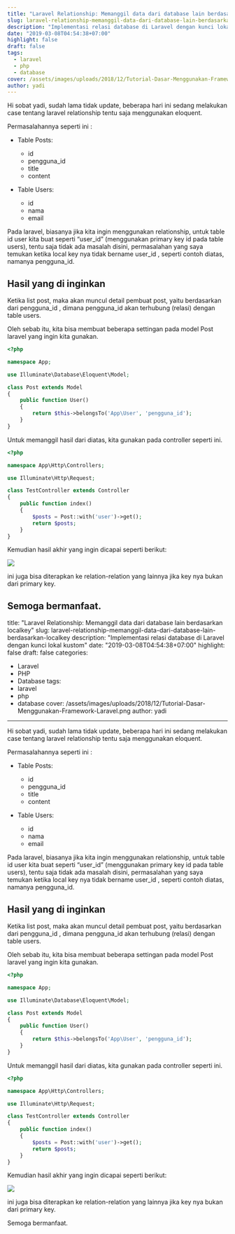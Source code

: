 ```yaml
---
title: "Laravel Relationship: Memanggil data dari database lain berdasarkan localkey"
slug: laravel-relationship-memanggil-data-dari-database-lain-berdasarkan-localkey
description: "Implementasi relasi database di Laravel dengan kunci lokal kustom"
date: "2019-03-08T04:54:38+07:00"
highlight: false
draft: false
tags:
  - laravel
  - php
  - database
cover: /assets/images/uploads/2018/12/Tutorial-Dasar-Menggunakan-Framework-Laravel.png
author: yadi
---
```


Hi sobat yadi, sudah lama tidak update, beberapa hari ini sedang melakukan case tentang laravel relationship tentu saja menggunakan eloquent.

Permasalahannya seperti ini :

* Table Posts:
  * id
  * pengguna_id
  * title
  * content


* Table Users:
  * id
  * nama
  * email


Pada laravel, biasanya jika kita ingin menggunakan relationship, untuk table id user kita buat seperti “user_id” (menggunakan primary key id pada table users), tentu saja tidak ada masalah disini, permasalahan yang saya temukan ketika local key nya tidak bername user_id , seperti contoh diatas, namanya pengguna_id.

## Hasil yang di inginkan
Ketika list post, maka akan muncul detail pembuat post, yaitu berdasarkan dari pengguna_id , dimana pengguna_id akan terhubung (relasi) dengan table users.

Oleh sebab itu, kita bisa membuat beberapa settingan pada model Post laravel yang ingin kita gunakan.

```php
<?php

namespace App;

use Illuminate\Database\Eloquent\Model;

class Post extends Model
{
    public function User()
    {
        return $this->belongsTo('App\User', 'pengguna_id');
    }
}
```

Untuk memanggil hasil dari diatas, kita gunakan pada controller seperti ini.

```php
<?php

namespace App\Http\Controllers;

use Illuminate\Http\Request;

class TestController extends Controller
{
    public function index()
    {
        $posts = Post::with('user')->get();
        return $posts;
    }
}
```

Kemudian hasil akhir yang ingin dicapai seperti berikut:

![](/assets/images/uploads/2019/03/Selection_00936.png)

ini juga bisa diterapkan ke relation-relation yang lainnya jika key nya bukan dari primary key.

Semoga bermanfaat.
---
title: "Laravel Relationship: Memanggil data dari database lain berdasarkan localkey"
slug: laravel-relationship-memanggil-data-dari-database-lain-berdasarkan-localkey
description: "Implementasi relasi database di Laravel dengan kunci lokal kustom"
date: "2019-03-08T04:54:38+07:00"
highlight: false
draft: false
categories:
  - Laravel
  - PHP
  - Database
tags:
  - laravel
  - php
  - database
cover: /assets/images/uploads/2018/12/Tutorial-Dasar-Menggunakan-Framework-Laravel.png
author: yadi
---

Hi sobat yadi, sudah lama tidak update, beberapa hari ini sedang melakukan case tentang laravel relationship tentu saja menggunakan eloquent.

Permasalahannya seperti ini :

* Table Posts:
  * id
  * pengguna_id
  * title
  * content


* Table Users:
  * id
  * nama
  * email


Pada laravel, biasanya jika kita ingin menggunakan relationship, untuk table id user kita buat seperti “user_id” (menggunakan primary key id pada table users), tentu saja tidak ada masalah disini, permasalahan yang saya temukan ketika local key nya tidak bername user_id , seperti contoh diatas, namanya pengguna_id.

## Hasil yang di inginkan
Ketika list post, maka akan muncul detail pembuat post, yaitu berdasarkan dari pengguna_id , dimana pengguna_id akan terhubung (relasi) dengan table users.

Oleh sebab itu, kita bisa membuat beberapa settingan pada model Post laravel yang ingin kita gunakan.

```php
<?php

namespace App;

use Illuminate\Database\Eloquent\Model;

class Post extends Model
{
    public function User()
    {
        return $this->belongsTo('App\User', 'pengguna_id');
    }
}
```

Untuk memanggil hasil dari diatas, kita gunakan pada controller seperti ini.

```php
<?php

namespace App\Http\Controllers;

use Illuminate\Http\Request;

class TestController extends Controller
{
    public function index()
    {
        $posts = Post::with('user')->get();
        return $posts;
    }
}
```

Kemudian hasil akhir yang ingin dicapai seperti berikut:

![](/assets/images/uploads/2019/03/Selection_00936.png)

ini juga bisa diterapkan ke relation-relation yang lainnya jika key nya bukan dari primary key.

Semoga bermanfaat.
